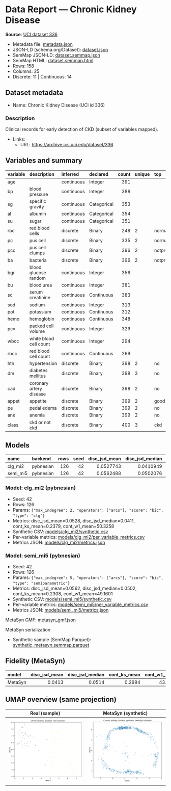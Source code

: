 # Data Report — Chronic Kidney Disease

**Source**: [UCI dataset 336](https://archive.ics.uci.edu/dataset/336)

- Metadata file: [metadata.json](metadata.json)
- JSON-LD (schema.org/Dataset): [dataset.json](dataset.json)
- SemMap JSON-LD: [dataset.semmap.json](dataset.semmap.json)
- SemMap HTML: [dataset.semmap.html](dataset.semmap.html)
- Rows: 158
- Columns: 25
- Discrete: 11  |  Continuous: 14

## Dataset metadata

- Name: Chronic Kidney Disease (UCI id 336)

### Description

Clinical records for early detection of CKD (subset of variables mapped).

- Links:
  - URL: https://archive.ics.uci.edu/dataset/336
## Variables and summary

| variable   | description             | inferred   | declared    |   count | unique   | top        | freq   | mean                | std                   | min    | 25%    | 50%                | 75%    | max     |
|:-----------|:------------------------|:-----------|:------------|--------:|:---------|:-----------|:-------|:--------------------|:----------------------|:-------|:-------|:-------------------|:-------|:--------|
| age        |                         | continuous | Integer     |     391 |          |            |        | 51.48337595907928   | 17.16971408926224     | 2.0    | 42.0   | 55.0               | 64.5   | 90.0    |
| bp         | blood pressure          | continuous | Integer     |     388 |          |            |        | 76.46907216494846   | 13.68363749352526     | 50.0   | 70.0   | 80.0               | 80.0   | 180.0   |
| sg         | specific gravity        | continuous | Categorical |     353 |          |            |        | 1.0174079320113314  | 0.0057166169743763555 | 1.005  | 1.01   | 1.02               | 1.02   | 1.025   |
| al         | albumin                 | continuous | Categorical |     354 |          |            |        | 1.0169491525423728  | 1.3526789127628456    | 0.0    | 0.0    | 0.0                | 2.0    | 5.0     |
| su         | sugar                   | continuous | Categorical |     351 |          |            |        | 0.45014245014245013 | 1.099191251885407     | 0.0    | 0.0    | 0.0                | 0.0    | 5.0     |
| rbc        | red blood cells         | discrete   | Binary      |     248 | 2        | normal     | 201    |                     |                       |        |        |                    |        |         |
| pc         | pus cell                | discrete   | Binary      |     335 | 2        | normal     | 259    |                     |                       |        |        |                    |        |         |
| pcc        | pus cell clumps         | discrete   | Binary      |     396 | 2        | notpresent | 354    |                     |                       |        |        |                    |        |         |
| ba         | bacteria                | discrete   | Binary      |     396 | 2        | notpresent | 374    |                     |                       |        |        |                    |        |         |
| bgr        | blood glucose random    | continuous | Integer     |     356 |          |            |        | 148.0365168539326   | 79.28171423511773     | 22.0   | 99.0   | 121.0              | 163.0  | 490.0   |
| bu         | blood urea              | continuous | Integer     |     381 |          |            |        | 57.425721784776904  | 50.50300584922251     | 1.5    | 27.0   | 42.0               | 66.0   | 391.0   |
| sc         | serum creatinine        | continuous | Continuous  |     383 |          |            |        | 3.072454308093995   | 5.741126066859788     | 0.4    | 0.9    | 1.3                | 2.8    | 76.0    |
| sod        | sodium                  | continuous | Integer     |     313 |          |            |        | 137.52875399361022  | 10.40875205179878     | 4.5    | 135.0  | 138.0              | 142.0  | 163.0   |
| pot        | potassium               | continuous | Continuous  |     312 |          |            |        | 4.62724358974359    | 3.193904176556695     | 2.5    | 3.8    | 4.4                | 4.9    | 47.0    |
| hemo       | hemoglobin              | continuous | Continuous  |     348 |          |            |        | 12.526436781609195  | 2.9125866088267642    | 3.1    | 10.3   | 12.649999999999999 | 15.0   | 17.8    |
| pcv        | packed cell volume      | continuous | Integer     |     329 |          |            |        | 38.88449848024316   | 8.990104814740937     | 9.0    | 32.0   | 40.0               | 45.0   | 54.0    |
| wbcc       | white blood cell count  | continuous | Integer     |     294 |          |            |        | 8406.122448979591   | 2944.4741904103385    | 2200.0 | 6500.0 | 8000.0             | 9800.0 | 26400.0 |
| rbcc       | red blood cell count    | continuous | Continuous  |     269 |          |            |        | 4.707434944237917   | 1.0253232655721793    | 2.1    | 3.9    | 4.8                | 5.4    | 8.0     |
| htn        | hypertension            | discrete   | Binary      |     398 | 2        | no         | 251    |                     |                       |        |        |                    |        |         |
| dm         | diabetes mellitus       | discrete   | Binary      |     398 | 3        | no         | 260    |                     |                       |        |        |                    |        |         |
| cad        | coronary artery disease | discrete   | Binary      |     398 | 2        | no         | 364    |                     |                       |        |        |                    |        |         |
| appet      | appetite                | discrete   | Binary      |     399 | 2        | good       | 317    |                     |                       |        |        |                    |        |         |
| pe         | pedal edema             | discrete   | Binary      |     399 | 2        | no         | 323    |                     |                       |        |        |                    |        |         |
| ane        | anemia                  | discrete   | Binary      |     399 | 2        | no         | 339    |                     |                       |        |        |                    |        |         |
| class      | ckd or not ckd          | discrete   | Binary      |     400 | 3        | ckd        | 248    |                     |                       |        |        |                    |        |         |

## Models

| name     | backend   |   rows |   seed |   disc_jsd_mean |   disc_jsd_median |   cont_ks_mean |   cont_w1_mean |
|:---------|:----------|-------:|-------:|----------------:|------------------:|---------------:|---------------:|
| clg_mi2  | pybnesian |    126 |     42 |       0.0527743 |         0.0410949 |       0.237883 |        50.3258 |
| semi_mi5 | pybnesian |    126 |     42 |       0.0562488 |         0.0502076 |       0.230761 |        49.1601 |

### Model: clg_mi2 (pybnesian)

- Seed: 42
- Rows: 126
- Params: `{"max_indegree": 2, "operators": ["arcs"], "score": "bic", "type": "clg"}`
- Metrics: disc_jsd_mean=0.0528, disc_jsd_median=0.0411, cont_ks_mean=0.2379, cont_w1_mean=50.3258
- Synthetic CSV: [models/clg_mi2/synthetic.csv](models/clg_mi2/synthetic.csv)
- Per-variable metrics: [models/clg_mi2/per_variable_metrics.csv](models/clg_mi2/per_variable_metrics.csv)
- Metrics JSON: [models/clg_mi2/metrics.json](models/clg_mi2/metrics.json)

### Model: semi_mi5 (pybnesian)

- Seed: 42
- Rows: 126
- Params: `{"max_indegree": 5, "operators": ["arcs"], "score": "bic", "type": "semiparametric"}`
- Metrics: disc_jsd_mean=0.0562, disc_jsd_median=0.0502, cont_ks_mean=0.2308, cont_w1_mean=49.1601
- Synthetic CSV: [models/semi_mi5/synthetic.csv](models/semi_mi5/synthetic.csv)
- Per-variable metrics: [models/semi_mi5/per_variable_metrics.csv](models/semi_mi5/per_variable_metrics.csv)
- Metrics JSON: [models/semi_mi5/metrics.json](models/semi_mi5/metrics.json)

MetaSyn GMF: [metasyn_gmf.json](metasyn_gmf.json)

MetaSyn serialization

- Synthetic sample (SemMap Parquet): [synthetic_metasyn.semmap.parquet](synthetic_metasyn.semmap.parquet)

## Fidelity (MetaSyn)

| model   |   disc_jsd_mean |   disc_jsd_median |   cont_ks_mean |   cont_w1_mean |
|:--------|----------------:|------------------:|---------------:|---------------:|
| MetaSyn |          0.0413 |            0.0514 |         0.2994 |        43.1021 |

## UMAP overview (same projection)

| Real (sample) | MetaSyn (synthetic) |
| --- | --- |
| <img src='umap_real.png' width='280'/> | <img src='umap_metasyn.png' width='280'/> |

